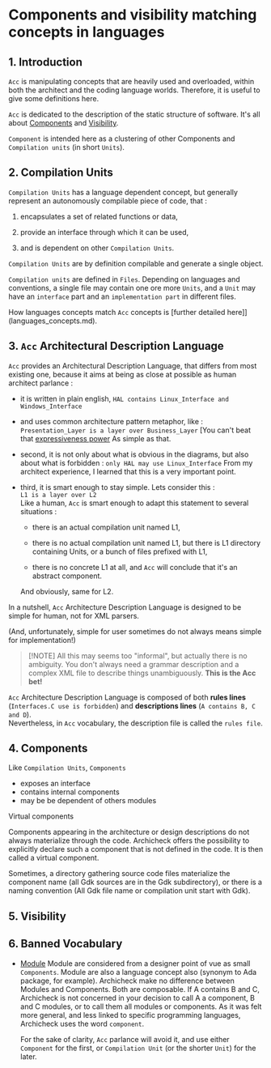 <!-- omit from toc -->
# Components and visibility matching concepts in languages

## 1. Introduction

`Acc` is manipulating concepts that are heavily used and overloaded, within both the architect and the coding language worlds.
Therefore, it is useful to give some definitions here. 

`Acc` is dedicated to the description of the static structure of software. 
It's all about [Components](#components) and [Visibility](#visibility).

`Component` is intended here as a clustering of other Components and `Compilation units` (in short `Units`).

## 2. Compilation Units
`Compilation Units` has a language dependent concept, but generally represent an autonomously compilable piece of code, that :  

1. encapsulates a set of related functions or data, 

2. provide an interface through which it can be used,  

3. and is dependent on other `Compilation Units`.  

`Compilation Units` are by definition compilable and generate a single object.

`Compilation units` are defined in `Files`. 
Depending on languages and conventions, a single file may contain one ore more `Units`, and a `Unit` may have an `interface` part and an `implementation part` in different files. 

How languages concepts match `Acc` concepts is [further detailed here]](languages_concepts.md).


## 3. `Acc` Architectural Description Language

`Acc` provides an Architectural Description Language, that differs from most existing one, because it aims at being as close at possible as human architect parlance :
- it is written in plain english, 
  `HAL contains Linux_Interface and Windows_Interface`
  
- and uses common architecture pattern metaphor, like :
  `Presentation_Layer is a layer over Business_Layer`
  [You can't beat that [expressiveness power](https://en.wikipedia.org/wiki/Expressive_power_(computer_science))
  As simple as that.
  
- second, it is not only about what is obvious in the diagrams, but also about what is forbidden :
  `only HAL may use Linux_Interface`
  From my architect experience, I learned that this is a very important point.

- third, it is smart enough to stay simple. Lets consider this :  
  `L1 is a layer over L2`  
  Like a human, `Acc` is smart enough to adapt this statement to several situations :  

  - there is an actual compilation unit named L1,  

  - there is no actual compilation unit named L1, but there is L1 directory containing Units, or a bunch of files prefixed with L1,  

  - there is no concrete L1 at all, and `Acc` will conclude that it's an abstract component.  
  
  And obviously, same for L2. 

In a nutshell, `Acc` Architecture Description Language is designed to be simple for human, not for XML parsers.

(And, unfortunately, simple for user sometimes do not always means simple for implementation!)

> [!NOTE] All this may seems too "informal", but actually there is no ambiguity.
> You don't always need a grammar description and a complex XML file to describe things unambiguously. **This is the Acc bet!**

`Acc` Architecture Description Language is composed of both **rules lines** (`Interfaces.C use is forbidden`) and **descriptions lines** (`A contains B, C and D`).  
Nevertheless, in `Acc` vocabulary, the description file is called the `rules file`.


## 4. Components

Like `Compilation Units`, `Components` 
- exposes an interface
- contains internal components
- may be be dependent of others modules

Virtual components
  
Components appearing in the architecture or design descriptions do not always materialize through the code. 
Archicheck offers the possibility to explicitly declare such a component that is not defined in the code.
It is then called a virtual component.

Sometimes, a directory gathering source code files materialize the component name (all Gdk sources are in the Gdk subdirectory), or there is a naming convention (All Gdk file name or compilation unit start with Gdk).

## 5. Visibility


## 6. Banned Vocabulary

- [Module](https://en.wikipedia.org/wiki/Modular_programming) 
  Module are considered from a designer point of vue as small `Components`. Module are also a language concept also (synonym to Ada package, for example).
  Archicheck make no difference between Modules and Components. Both are composable. If A contains B and C, Archicheck is not concerned in your decision to call A a component, B and C modules, or to call them all modules or components.
  As it was felt more general, and less linked to specific programming languages, Archicheck uses the word `component`.

  For the sake of clarity, `Acc` parlance will avoid it, and use either `Component` for the first, or `Compilation Unit` (or the shorter `Unit`) for the later.


 

 

 





